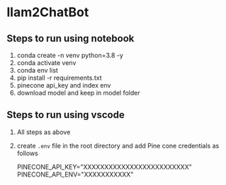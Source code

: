 # llam2ChatBot

## Steps to run using notebook

1. conda create -n venv python=3.8 -y
2. conda activate venv
3. conda env list
4. pip install -r requirements.txt
5. pinecone api_key and index env
6. download model and keep in model folder

## Steps to run using vscode
1. All steps as above
2. create `.env` file in the root directory and add Pine cone credentials as follows

     PINECONE_API_KEY="XXXXXXXXXXXXXXXXXXXXXXXXX"
     PINECONE_API_ENV="XXXXXXXXXXX"


